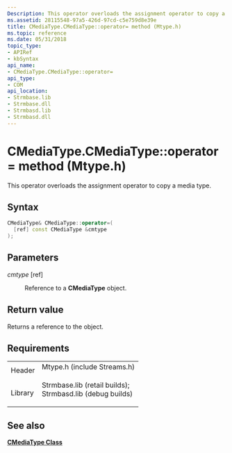 ```yaml
---
Description: This operator overloads the assignment operator to copy a media type.
ms.assetid: 28115548-97a5-426d-97cd-c5e759d8e39e
title: CMediaType.CMediaType::operator= method (Mtype.h)
ms.topic: reference
ms.date: 05/31/2018
topic_type: 
- APIRef
- kbSyntax
api_name: 
- CMediaType.CMediaType::operator=
api_type: 
- COM
api_location: 
- Strmbase.lib
- Strmbase.dll
- Strmbasd.lib
- Strmbasd.dll
---
```


# CMediaType.CMediaType::operator= method (Mtype.h)

This operator overloads the assignment operator to copy a media type.

## Syntax


```C++
CMediaType& CMediaType::operator=(
  [ref] const CMediaType &cmtype
);
```



## Parameters

<dl> <dt>

*cmtype* \[ref\]
</dt> <dd>

Reference to a **CMediaType** object.

</dd> </dl>

## Return value

Returns a reference to the object.

## Requirements



|                    |                                                                                                                                                                                            |
|--------------------|--------------------------------------------------------------------------------------------------------------------------------------------------------------------------------------------|
| Header<br/>  | <dl> <dt>Mtype.h (include Streams.h)</dt> </dl>                                                                                     |
| Library<br/> | <dl> <dt>Strmbase.lib (retail builds); </dt> <dt>Strmbasd.lib (debug builds)</dt> </dl> |



## See also

<dl> <dt>

[**CMediaType Class**](cmediatype.md)
</dt> </dl>

 

 




